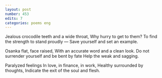 ```yaml
---
layout: post
number: 453
edits: 7
categories: poems eng
---
```


Jealous crocodile teeth and a wide throat,
Why hurry to get to them?
To find the strength to stand proudly —
Save yourself and set an example.

Osanka flat, face raised,
With an accurate word and a clean look.
Do not surrender yourself and be bent by fate
Help the weak and sagging.

Paralyzed feelings
In love, in finance, in work,
Healthy surrounded by thoughts, 
Indicate the exit of the soul and flesh.
